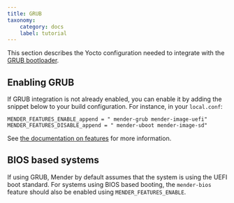 ```yaml
---
title: GRUB
taxonomy:
    category: docs
    label: tutorial
---
```


This section describes the Yocto configuration needed to integrate with the [GRUB bootloader](https://www.gnu.org/software/grub/?target=_blank).

## Enabling GRUB

If GRUB integration is not already enabled, you can enable it by adding the snippet below to your build configuration. For instance, in your `local.conf`:

```
MENDER_FEATURES_ENABLE_append = " mender-grub mender-image-uefi"
MENDER_FEATURES_DISABLE_append = " mender-uboot mender-image-sd"
```

See [the documentation on features](../../../04.Image-customization/01.Features/docs.md) for more information.


## BIOS based systems

If using GRUB, Mender by default assumes that the system is using the UEFI boot standard. For systems using BIOS based booting, the `mender-bios` feature should also be enabled using `MENDER_FEATURES_ENABLE`.
